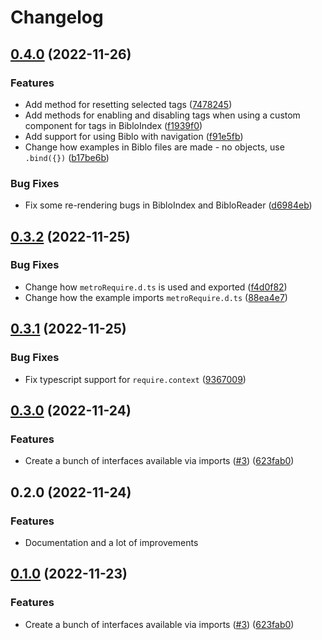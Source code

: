 # Changelog

## [0.4.0](https://github.com/larsmunkholm/biblo/compare/react-native-v0.3.2...react-native-v0.4.0) (2022-11-26)


### Features

* Add method for resetting selected tags ([7478245](https://github.com/larsmunkholm/biblo/commit/7478245853e7836b48921c6130ef648596efa301))
* Add methods for enabling and disabling tags when using a custom component for tags in BibloIndex ([f1939f0](https://github.com/larsmunkholm/biblo/commit/f1939f0ddc4d2dd9086c2c6ffba7e4a9f6caa0ce))
* Add support for using Biblo with navigation ([f91e5fb](https://github.com/larsmunkholm/biblo/commit/f91e5fb4e447747b6765cf4d10dc62a4adf9e72b))
* Change how examples in Biblo files are made - no objects, use `.bind({})` ([b17be6b](https://github.com/larsmunkholm/biblo/commit/b17be6ba570018d49f7af47139940236cb3a7b4d))


### Bug Fixes

* Fix some re-rendering bugs in BibloIndex and BibloReader ([d6984eb](https://github.com/larsmunkholm/biblo/commit/d6984ebea176d8b46fee1208396c968c7458e4c9))

## [0.3.2](https://github.com/larsmunkholm/biblo/compare/react-native-v0.3.1...react-native-v0.3.2) (2022-11-25)


### Bug Fixes

* Change how `metroRequire.d.ts` is used and exported ([f4d0f82](https://github.com/larsmunkholm/biblo/commit/f4d0f8243f3580fcfedc1a09ef7c62a87cbe89ca))
* Change how the example imports `metroRequire.d.ts` ([88ea4e7](https://github.com/larsmunkholm/biblo/commit/88ea4e706248565b8d58551931fb6adb7b483b79))

## [0.3.1](https://github.com/larsmunkholm/biblo/compare/react-native-v0.3.0...react-native-v0.3.1) (2022-11-25)


### Bug Fixes

* Fix typescript support for `require.context` ([9367009](https://github.com/larsmunkholm/biblo/commit/9367009aa378b6f89fdbb963a6da7c2495a5f3bf))

## [0.3.0](https://github.com/larsmunkholm/biblo/compare/react-native-v0.2.0...react-native-v0.3.0) (2022-11-24)


### Features

* Create a bunch of interfaces available via imports ([#3](https://github.com/larsmunkholm/biblo/issues/3)) ([623fab0](https://github.com/larsmunkholm/biblo/commit/623fab0179f49bbfcf88b48233a4f84a6c01ee7b))

## 0.2.0 (2022-11-24)


### Features

* Documentation and a lot of improvements

## [0.1.0](https://github.com/larsmunkholm/biblo/compare/react-native-v0.0.1...react-native-v0.1.0) (2022-11-23)


### Features

* Create a bunch of interfaces available via imports ([#3](https://github.com/larsmunkholm/biblo/issues/3)) ([623fab0](https://github.com/larsmunkholm/biblo/commit/623fab0179f49bbfcf88b48233a4f84a6c01ee7b))

